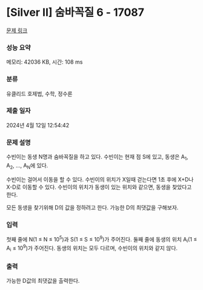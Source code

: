 # [Silver II] 숨바꼭질 6 - 17087 

[문제 링크](https://www.acmicpc.net/problem/17087) 

### 성능 요약

메모리: 42036 KB, 시간: 108 ms

### 분류

유클리드 호제법, 수학, 정수론

### 제출 일자

2024년 4월 12일 12:54:42

### 문제 설명

<p>수빈이는 동생 N명과 숨바꼭질을 하고 있다. 수빈이는 현재 점 S에 있고, 동생은 A<sub>1</sub>, A<sub>2</sub>, ..., A<sub>N</sub>에 있다.</p>

<p>수빈이는 걸어서 이동을 할 수 있다. 수빈이의 위치가 X일때 걷는다면 1초 후에 X+D나 X-D로 이동할 수 있다. 수빈이의 위치가 동생이 있는 위치와 같으면, 동생을 찾았다고 한다.</p>

<p>모든 동생을 찾기위해 D의 값을 정하려고 한다. 가능한 D의 최댓값을 구해보자.</p>

### 입력 

 <p>첫째 줄에 N(1 ≤ N ≤ 10<sup>5</sup>)과 S(1 ≤ S ≤ 10<sup>9</sup>)가 주어진다. 둘째 줄에 동생의 위치 A<sub>i</sub>(1 ≤ A<sub>i</sub> ≤ 10<sup>9</sup>)가 주어진다. 동생의 위치는 모두 다르며, 수빈이의 위치와 같지 않다.</p>

### 출력 

 <p>가능한 D값의 최댓값을 출력한다.</p>

